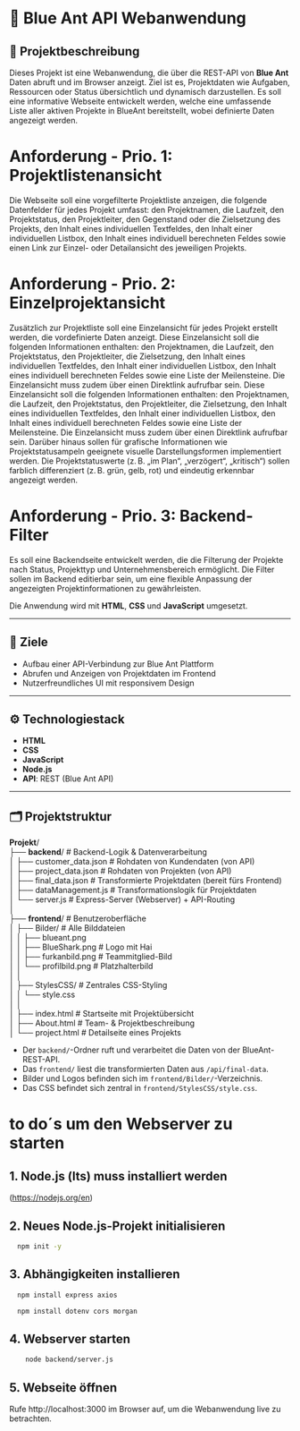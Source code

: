 # 🔵 Blue Ant API Webanwendung

## 📘 Projektbeschreibung

Dieses Projekt ist eine Webanwendung, die über die REST-API von **Blue Ant** Daten abruft und im Browser anzeigt. Ziel ist es, Projektdaten wie Aufgaben, Ressourcen oder Status übersichtlich und dynamisch darzustellen.
Es soll eine informative Webseite entwickelt werden, welche eine umfassende Liste aller aktiven Projekte in BlueAnt bereitstellt, wobei definierte Daten angezeigt werden.

# Anforderung - Prio. 1: Projektlistenansicht
Die Webseite soll eine vorgefilterte Projektliste anzeigen, die folgende Datenfelder für jedes Projekt umfasst: den Projektnamen, die Laufzeit, den Projektstatus, den Projektleiter, den Gegenstand oder die Zielsetzung des Projekts, den Inhalt eines individuellen Textfeldes, den Inhalt einer individuellen Listbox, den Inhalt eines individuell berechneten Feldes sowie einen Link zur Einzel- oder Detailansicht des jeweiligen Projekts.

# Anforderung - Prio. 2: Einzelprojektansicht
Zusätzlich zur Projektliste soll eine Einzelansicht für jedes Projekt erstellt werden, die vordefinierte Daten anzeigt. Diese Einzelansicht soll die folgenden Informationen enthalten: den Projektnamen, die Laufzeit, den Projektstatus, den Projektleiter, die Zielsetzung, den Inhalt eines individuellen Textfeldes, den Inhalt einer individuellen Listbox, den Inhalt eines individuell berechneten Feldes sowie eine Liste der Meilensteine. Die Einzelansicht muss zudem über einen Direktlink aufrufbar sein. Diese Einzelansicht soll die folgenden Informationen enthalten: den Projektnamen, die Laufzeit, den Projektstatus, den Projektleiter, die Zielsetzung, den Inhalt eines individuellen Textfeldes, den Inhalt einer individuellen Listbox, den Inhalt eines individuell berechneten Feldes sowie eine Liste der Meilensteine. Die Einzelansicht muss zudem über einen Direktlink aufrufbar sein.
Darüber hinaus sollen für grafische Informationen wie Projektstatusampeln geeignete visuelle Darstellungsformen implementiert werden. Die Projektstatuswerte (z. B. „im Plan“, „verzögert“, „kritisch“) sollen farblich differenziert (z. B. grün, gelb, rot) und eindeutig erkennbar angezeigt werden.

# Anforderung - Prio. 3: Backend-Filter
Es soll eine Backendseite entwickelt werden, die die Filterung der Projekte nach Status, Projekttyp und Unternehmensbereich ermöglicht. Die Filter sollen im Backend editierbar sein, um eine flexible Anpassung der angezeigten Projektinformationen zu gewährleisten.


Die Anwendung wird mit **HTML**, **CSS** und **JavaScript** umgesetzt.

---

## 🎯 Ziele

- Aufbau einer API-Verbindung zur Blue Ant Plattform
- Abrufen und Anzeigen von Projektdaten im Frontend
- Nutzerfreundliches UI mit responsivem Design

---

## ⚙️ Technologiestack

- **HTML**
- **CSS**
- **JavaScript**
- **Node.js**
- **API**: REST (Blue Ant API)


---


## 🗂️ Projektstruktur

**Projekt**/  
├── **backend**/ # Backend-Logik & Datenverarbeitung  
│ ├── customer_data.json # Rohdaten von Kundendaten (von API)  
│ ├── project_data.json # Rohdaten von Projekten (von API)  
│ ├── final_data.json # Transformierte Projektdaten (bereit fürs Frontend)  
│ ├── dataManagement.js # Transformationslogik für Projektdaten  
│ └── server.js # Express-Server (Webserver) + API-Routing  
│  
├── **frontend**/ # Benutzeroberfläche  
│ ├── Bilder/ # Alle Bilddateien  
│ │ ├── blueant.png  
│ │ ├── BlueShark.png # Logo mit Hai  
│ │ ├── furkanbild.png # Teammitglied-Bild  
│ │ └── profilbild.png # Platzhalterbild  
│ │  
│ ├── StylesCSS/ # Zentrales CSS-Styling  
│ │ └── style.css  
│ │  
│ ├── index.html # Startseite mit Projektübersicht  
│ ├── About.html # Team- & Projektbeschreibung  
│ └── project.html # Detailseite eines Projekts  

- Der `backend/`-Ordner ruft und verarbeitet die Daten von der BlueAnt-REST-API.
- Das `frontend/` liest die transformierten Daten aus `/api/final-data`.
- Bilder und Logos befinden sich im `frontend/Bilder/`-Verzeichnis.
- Das CSS befindet sich zentral in `frontend/StylesCSS/style.css`.

# to do´s um den Webserver zu starten
## 1. **Node.js (lts)** muss installiert werden  
(https://nodejs.org/en)
## 2. Neues Node.js-Projekt initialisieren
```bash 
  npm init -y
```
## 3. Abhängigkeiten installieren
```bash 
  npm install express axios
```
```bash 
  npm install dotenv cors morgan
```
## 4. Webserver starten
```bash
    node backend/server.js
```
## 5. Webseite öffnen

Rufe http://localhost:3000 im Browser auf, um die Webanwendung live zu betrachten.